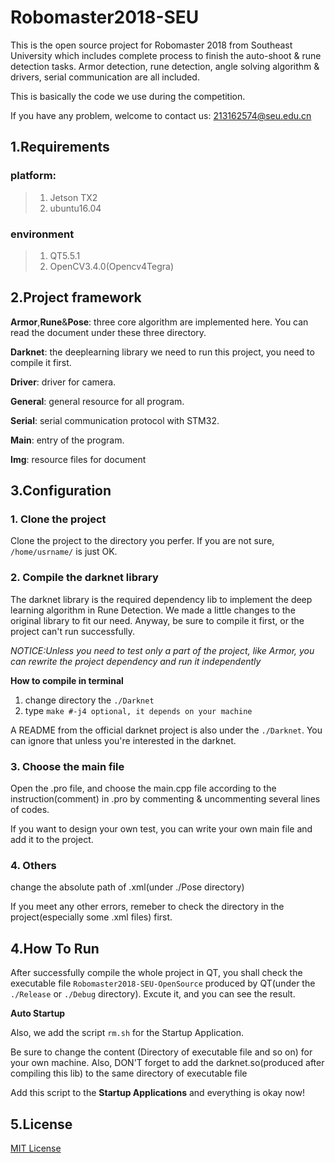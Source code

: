 # Robomaster2018-SEU
This is the open source project for Robomaster 2018 from Southeast University which includes complete process to finish the auto-shoot & rune detection tasks. Armor detection, rune detection, angle solving algorithm & drivers, serial communication are all included.

This is basically the code we use during the competition.

If you have any problem, welcome to contact us: 213162574@seu.edu.cn

## 1.Requirements
### platform:
>1. Jetson TX2
>2. ubuntu16.04
### environment
>1. QT5.5.1
>2. OpenCV3.4.0(Opencv4Tegra)

## 2.Project framework

**Armor**,**Rune**&**Pose**: three core algorithm are implemented here. You can read the document under these three directory.

**Darknet**: the deeplearning library we need to run this project, you need to compile it first.

**Driver**: driver for camera.

**General**: general resource for all program.

**Serial**: serial communication protocol with STM32.

**Main**: entry of the program.

**Img**: resource files for document


## 3.Configuration
### 1. Clone the project
Clone the project to the directory you perfer.
If you are not sure, `/home/usrname/` is just OK.
### 2. Compile the darknet library
The darknet library is the required dependency lib to implement the deep learning algorithm in Rune Detection. We made a little changes to the original library to fit our need. Anyway, be sure to compile it first, or the project can't run successfully.

*NOTICE:Unless you need to test only a part of the project, like Armor, you can rewrite the project dependency and run it independently*

**How to compile in terminal**

1. change directory the `./Darknet`
2. type `make #-j4 optional, it depends on your machine`

A README from the official darknet project is also under the `./Darknet`. You can ignore that unless you're interested in the darknet.
### 3. Choose the main file
Open the .pro file, and choose the main.cpp file according to the instruction(comment) in .pro by commenting & uncommenting several lines of codes.

If you want to design your own test, you can write your own main file and add it to the project.
### 4. Others
change the absolute path of .xml(under ./Pose directory)

If you meet any other errors, remeber to check the directory in the project(especially some .xml files) first.

## 4.How To Run
After successfully compile the whole project in QT, you shall check the executable file `Robomaster2018-SEU-OpenSource` produced by QT(under the `./Release` or `./Debug` directory). Excute it, and you can see the result.


**Auto Startup**

Also, we add the script `rm.sh` for the Startup Application.

Be sure to change the content (Directory of executable file and so on) for your own machine. Also, DON'T forget to add the darknet.so(produced after compiling this lib) to the same directory of executable file

Add this script to the **Startup Applications** and everything is okay now!


## 5.License

[MIT License](https://github.com/SEU-SuperNova-CVRA/Robomaster2018-SEU-OpenSource/blob/master/LICENSE)
